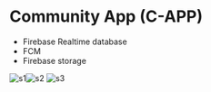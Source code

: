 # Community App (C-APP) 
- Firebase Realtime database
- FCM 
- Firebase storage


![s1](https://user-images.githubusercontent.com/95513694/216543970-16876430-3689-4130-a41f-0bfc7c0c706c.png)![s2](https://user-images.githubusercontent.com/95513694/216544001-66e699fa-15dc-4939-b2d2-b62030052db5.png)
![s3](https://user-images.githubusercontent.com/95513694/216544021-3ea1eed0-235e-446b-b674-6827fa37b5d7.png)

